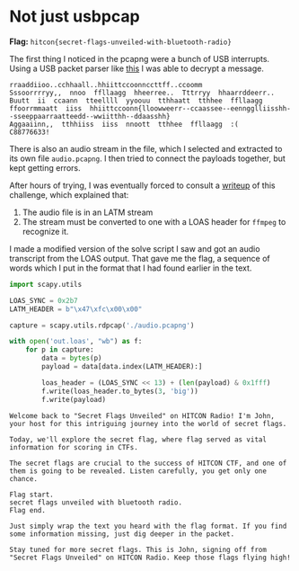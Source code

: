 # Not just usbpcap

**Flag:** `hitcon{secret-flags-unveiled-with-bluetooth-radio}`

The first thing I noticed in the pcapng were a bunch of USB interrupts. Using a USB packet parser like [this](https://github.com/TeamRocketIst/ctf-usb-keyboard-parser) I was able to decrypt a message.

```
rraaddiioo..cchhaall..hhiittccoonnccttff..ccoomm
Sssoorrrryy,,  nnoo  ffllaagg  hheerree..  Tttrryy  hhaarrddeerr..
Buutt  ii  ccaann  tteellll  yyoouu  tthhaatt  tthhee  ffllaagg  ffoorrmmaatt  iiss  hhiittccoonn{lloowweerr--ccaassee--eenngglliisshh--sseeppaarraatteedd--wwiitthh--ddaasshh}
Aggaaiinn,,  tthhiiss  iiss  nnoott  tthhee  ffllaagg  :(
C88776633!
```

There is also an audio stream in the file, which I selected and extracted to its own file `audio.pcapng`. I then tried to connect the payloads together, but kept getting errors.

After hours of trying, I was eventually forced to consult a [writeup](https://github.com/t510599/My-CTF-Challenges/tree/master/HITCON%20CTF/2023/Not%20Just%20usbpcap) of this challenge, which explained that:

1. The audio file is in an LATM stream
2. The stream must be converted to one with a LOAS header for `ffmpeg` to recognize it.

I made a modified version of the solve script I saw and got an audio transcript from the LOAS output. That gave me the flag, a sequence of words which I put in the format that I had found earlier in the text.

```py
import scapy.utils

LOAS_SYNC = 0x2b7
LATM_HEADER = b"\x47\xfc\x00\x00"

capture = scapy.utils.rdpcap('./audio.pcapng')

with open('out.loas', "wb") as f:
    for p in capture:
        data = bytes(p)
        payload = data[data.index(LATM_HEADER):]

        loas_header = (LOAS_SYNC << 13) + (len(payload) & 0x1fff)
        f.write(loas_header.to_bytes(3, 'big'))
        f.write(payload)
```

```
Welcome back to "Secret Flags Unveiled" on HITCON Radio! I'm John, your host for this intriguing journey into the world of secret flags.

Today, we'll explore the secret flag, where flag served as vital information for scoring in CTFs.

The secret flags are crucial to the success of HITCON CTF, and one of them is going to be revealed. Listen carefully, you get only one chance.

Flag start.
secret flags unveiled with bluetooth radio.
Flag end.

Just simply wrap the text you heard with the flag format. If you find some information missing, just dig deeper in the packet.

Stay tuned for more secret flags. This is John, signing off from "Secret Flags Unveiled" on HITCON Radio. Keep those flags flying high!
```

